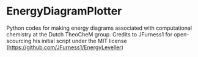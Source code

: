 # EnergyDiagramPlotter
Python codes for making energy diagrams associated with computational chemistry at the Dutch TheoCheM group.
Credits to JFurness1 for open-scourcing his initial script under the MIT license (https://github.com/JFurness1/EnergyLeveller)  

